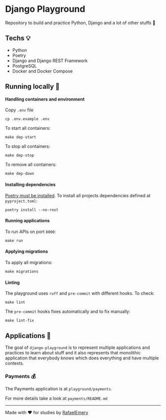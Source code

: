 # Django Playground

Repository to build and practice Python, Django and a lot of other stuffs :hammer:

## Techs :bulb:

- Python
- Poetry
- Django and Django REST Framework
- PostgreSQL
- Docker and Docker Compose

## Running locally :running:

#### Handling containers and environment

Copy `.env` file

    cp .env.example .env

To start all containers:

    make dep-start

To stop all containers:

    make dep-stop

To remove all containers:

    make dep-down

#### Installing dependencies

[Poetry must be installed](https://python-poetry.org/docs/#installation). To install all projects dependencies defined at `pyproject.toml`:

    poetry install --no-root

#### Running applications

To run APIs on port `8000`:

    make run

#### Applying migrations

To apply all migrations:

    make migrations

#### Linting

The playground uses `ruff` and `pre-commit` with different hooks. To check:

    make lint

The `pre-commit` hooks fixes automatically and to fix manually:

    make lint-fix

## Applications :open_file_folder:

The goal of `django-playground` is to represent multiple applications and practices to learn about stuff and it also represents that monolithic application that everybody knows which does everything and have multiple contexts.

### Payments :moneybag:

The Payments application is at `playground/payments`.

For more details take a look at `payments/README.md`

---
Made with :heart: for studies by [RafaelEmery](https://github.com/RafaelEmery)